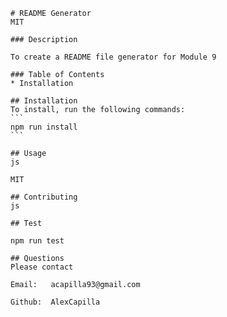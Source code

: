 
    # README Generator
    MIT
    
    ### Description

    To create a README file generator for Module 9

    ### Table of Contents
    * Installation

    ## Installation
    To install, run the following commands:
    ```
    npm run install
    ```

    ## Usage
    js

    MIT
    
    ## Contributing
    js

    ## Test

    npm run test

    ## Questions
    Please contact

    Email:   acapilla93@gmail.com

    Github:  AlexCapilla


    